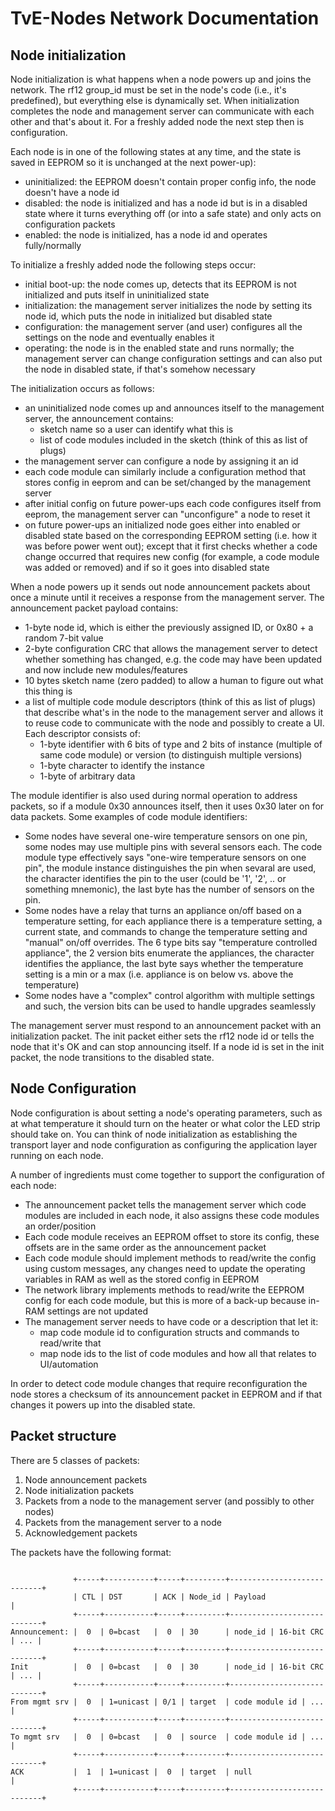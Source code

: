 TvE-Nodes Network Documentation
===============================

Node initialization
-------------------

Node initialization is what happens when a node powers up and joins the network. The rf12 group_id must be set in the node's code (i.e., it's predefined), but everything else is dynamically set. When initialization completes the node and management server can communicate with each other and that's about it. For a freshly added node the next step then is configuration.

Each node is in one of the following states at any time, and the state is saved in EEPROM so it is unchanged at the next power-up):
- uninitialized: the EEPROM doesn't contain proper config info, the node doesn't have a node id
- disabled: the node is initialized and has a node id but is in a disabled state where it turns everything off (or into a safe state) and only acts on configuration packets
- enabled: the node is initialized, has a node id and operates fully/normally

To initialize a freshly added node the following steps occur:
- initial boot-up: the node comes up, detects that its EEPROM is not initialized and puts itself in uninitialized state
- initialization: the management server initializes the node by setting its node id, which puts the node in initialized but disabled state
- configuration: the management server (and user) configures all the settings on the node and eventually enables it
- operating: the node is in the enabled state and runs normally; the management server can change configuration settings and can also put the node in disabled state, if that's somehow necessary

The initialization occurs as follows:
- an uninitialized node comes up and announces itself to the management server, the announcement contains:
  - sketch name so a user can identify what this is
  - list of code modules included in the sketch (think of this as list of plugs)
- the management server can configure a node by assigning it an id
- each code module can similarly include a configuration method that stores config in eeprom and can be set/changed by the management server
- after initial config on future power-ups each code configures itself from eeprom, the management server can "unconfigure" a node to reset it
- on future power-ups an initialized node goes either into enabled or disabled state based on the corresponding EEPROM setting (i.e. how it was before power went out); except that it first checks whether a code change occurred that requires new config (for example, a code module was added or removed) and if so it goes into disabled state

When a node powers up it sends out node announcement packets about once a minute until it receives a response from the management server. The announcement packet payload contains:
- 1-byte node id, which is either the previously assigned ID, or 0x80 + a random 7-bit value
- 2-byte configuration CRC that allows the management server to detect whether something has changed, e.g. the code may have been updated and now include new modules/features
- 10 bytes sketch name (zero padded) to allow a human to figure out what this thing is
- a list of multiple code module descriptors (think of this as list of plugs) that describe what's in the node to the management server and allows it to reuse code to communicate with the node and possibly to create a UI. Each descriptor consists of:
  - 1-byte identifier with 6 bits of type and 2 bits of instance (multiple of same code module) or version (to distinguish multiple versions)
  - 1-byte character to identify the instance
  - 1-byte of arbitrary data

The module identifier is also used during normal operation to address packets, so if a module 0x30 announces itself, then it uses 0x30 later on for data packets. Some examples of code module identifiers:
- Some nodes have several one-wire temperature sensors on one pin, some nodes may use multiple pins with several sensors each. The code module type effectively says "one-wire temperature sensors on one pin", the module instance distinguishes the pin when sevaral are used, the character identifies the pin to the user (could be '1', '2', .. or something mnemonic), the last byte has the number of sensors on the pin.
- Some nodes have a relay that turns an appliance on/off based on a temperature setting, for each appliance there is a temperature setting, a current state, and commands to change the temperature setting and "manual" on/off overrides. The 6 type bits say "temperature controlled appliance", the 2 version bits enumerate the appliances, the character identifies the appliance, the last byte says whether the temperature setting is a min or a max (i.e. appliance is on below vs. above the temperature)
- Some nodes have a "complex" control algorithm with multiple settings and such, the version bits can be used to handle upgrades seamlessly

The management server must respond to an announcement packet with an initialization packet. The init packet either sets the rf12 node id or tells the node that it's OK and can stop announcing itself. If a node id is set in the init packet, the node transitions to the disabled state.

Node Configuration
------------------

Node configuration is about setting a node's operating parameters, such as at what temperature it should turn on the heater or what color the LED strip should take on. You can think of node initialization as establishing the transport layer and node configuration as configuring the application layer running on each node.

A number of ingredients must come together to support the configuration of each node:
- The announcement packet tells the management server which code modules are included in each node, it also assigns these code modules an order/position
- Each code module receives an EEPROM offset to store its config, these offsets are in the same order as the announcement packet
- Each code module should implement methods to read/write the config using custom messages, any changes need to update the operating variables in RAM as well as the stored config in EEPROM
- The network library implements methods to read/write the EEPROM config for each code module, but this is more of a back-up because in-RAM settings are not updated
- The management server needs to have code or a description that let it:
  - map code module id to configuration structs and commands to read/write that
  - map node ids to the list of code modules and how all that relates to UI/automation

In order to detect code module changes that require reconfiguration the node stores a checksum of its announcement packet in EEPROM and if that changes it powers up into the disabled state.

Packet structure
----------------

There are 5 classes of packets:
 1. Node announcement packets
 1. Node initialization packets
 1. Packets from a node to the management server (and possibly to other nodes)
 1. Packets from the management server to a node
 1. Acknowledgement packets

The packets have the following format:

````

              +-----+-----------+-----+---------+----------------------------+
              | CTL | DST       | ACK | Node_id | Payload                    |
              +-----+-----------+-----+---------+----------------------------+
Announcement: |  0  | 0=bcast   |  0  | 30      | node_id | 16-bit CRC | ... |
              +-----+-----------+-----+---------+----------------------------+
Init          |  0  | 0=bcast   |  0  | 30      | node_id | 16-bit CRC | ... |
              +-----+-----------+-----+---------+----------------------------+
From mgmt srv |  0  | 1=unicast | 0/1 | target  | code module id | ...       |
              +-----+-----------+-----+---------+----------------------------+
To mgmt srv   |  0  | 0=bcast   |  0  | source  | code module id | ...       |
              +-----+-----------+-----+---------+----------------------------+
ACK           |  1  | 1=unicast |  0  | target  | null                       |
              +-----+-----------+-----+---------+----------------------------+
````
